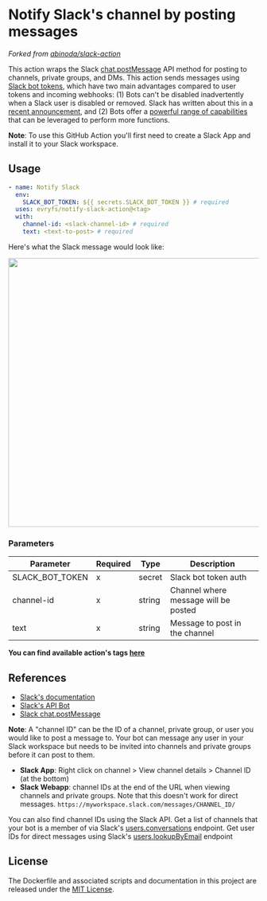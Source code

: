 # Notify Slack's channel by posting messages

_Forked from [abinoda/slack-action](https://github.com/abinoda/slack-action)_

This action wraps the Slack [chat.postMessage](https://api.slack.com/methods/chat.postMessage) API method for posting to channels, private groups, and DMs. This action sends messages using [Slack bot tokens](https://api.slack.com/docs/token-types), which have two main advantages compared to user tokens and incoming webhooks: (1) Bots can't be disabled inadvertently when a Slack user is disabled or removed. Slack has written about this in a [recent announcement](https://medium.com/slack-developer-blog/the-latest-with-app-tokens-fe878d44130c), and (2) Bots offer a [powerful range of capabilities](https://api.slack.com/bot-users) that can be leveraged to perform more functions.

**Note**: To use this GitHub Action you'll first need to create a Slack App and install it to your Slack workspace.

## Usage

```yaml
- name: Notify Slack
  env:
    SLACK_BOT_TOKEN: ${{ secrets.SLACK_BOT_TOKEN }} # required
  uses: evryfs/notify-slack-action@<tag>
  with:
    channel-id: <slack-channel-id> # required
    text: <text-to-post> # required
```

Here's what the Slack message would look like:

<img src="docs/images/slack-message-example.png" width="540">

### Parameters

| **Parameter**   | **Required** | **Type** | **Description**                      |
| --------------- | ------------ | -------- | ------------------------------------ |
| SLACK_BOT_TOKEN | x            | secret   | Slack bot token auth                 |
| channel-id      | x            | string   | Channel where message will be posted |
| text            | x            | string   | Message to post in the channel       |

**You can find available action's tags [here](https://github.com/rainui28/notify-slack-action/tags)**

## References

- [Slack's documentation](https://api.slack.com/docs/messages)
- [Slack's API Bot](https://api.slack.com/authentication/basics)
- [Slack chat.postMessage](https://api.slack.com/methods/chat.postMessage)

**Note**: A "channel ID" can be the ID of a channel, private group, or user you would like to post a message to. Your bot can message any user in your Slack workspace but needs to be invited into channels and private groups before it can post to them.

- **Slack App**: Right click on channel > View channel details > Channel ID (at the bottom)
- **Slack Webapp**: channel IDs at the end of the URL when viewing channels and private groups. Note that this doesn't work for direct messages. `https://myworkspace.slack.com/messages/CHANNEL_ID/`

You can also find channel IDs using the Slack API. Get a list of channels that your bot is a member of via Slack's [users.conversations](https://api.slack.com/methods/users.conversations) endpoint. Get user IDs for direct messages using Slack's [users.lookupByEmail](https://api.slack.com/methods/users.lookupByEmail) endpoint

## License

The Dockerfile and associated scripts and documentation in this project are released under the [MIT License](LICENSE).
